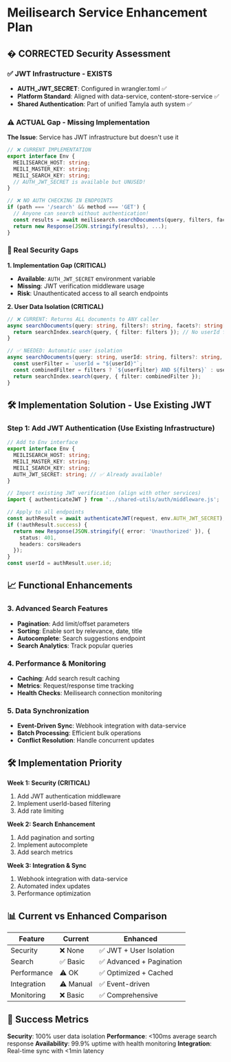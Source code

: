 # Meilisearch Service Enhancement Plan

## � **CORRECTED Security Assessment**

### **✅ JWT Infrastructure - EXISTS**
- **AUTH_JWT_SECRET**: Configured in wrangler.toml ✅
- **Platform Standard**: Aligned with data-service, content-store-service ✅
- **Shared Authentication**: Part of unified Tamyla auth system ✅

### **⚠️ ACTUAL Gap - Missing Implementation**
**The Issue**: Service has JWT infrastructure but doesn't use it

```typescript
// ❌ CURRENT IMPLEMENTATION
export interface Env {
  MEILISEARCH_HOST: string;
  MEILI_MASTER_KEY: string;
  MEILI_SEARCH_KEY: string;
  // AUTH_JWT_SECRET is available but UNUSED!
}

// ❌ NO AUTH CHECKING IN ENDPOINTS
if (path === '/search' && method === 'GET') {
  // Anyone can search without authentication!
  const results = await meilisearch.searchDocuments(query, filters, facets);
  return new Response(JSON.stringify(results), ...);
}
```

### **🚨 Real Security Gaps**

**1. Implementation Gap (CRITICAL)**
- **Available**: `AUTH_JWT_SECRET` environment variable
- **Missing**: JWT verification middleware usage
- **Risk**: Unauthenticated access to all search endpoints

**2. User Data Isolation (CRITICAL)**
```typescript
// ❌ CURRENT: Returns ALL documents to ANY caller
async searchDocuments(query: string, filters?: string, facets?: string[]) {
  return searchIndex.search(query, { filter: filters }); // No userId filtering!
}

// ✅ NEEDED: Automatic user isolation
async searchDocuments(query: string, userId: string, filters?: string, facets?: string[]) {
  const userFilter = `userId = "${userId}"`;
  const combinedFilter = filters ? `${userFilter} AND ${filters}` : userFilter;
  return searchIndex.search(query, { filter: combinedFilter });
}
```

## 🛠️ **Implementation Solution - Use Existing JWT**

### **Step 1: Add JWT Authentication (Use Existing Infrastructure)**
```typescript
// Add to Env interface
export interface Env {
  MEILISEARCH_HOST: string;
  MEILI_MASTER_KEY: string;
  MEILI_SEARCH_KEY: string;
  AUTH_JWT_SECRET: string; // ✅ Already available!
}

// Import existing JWT verification (align with other services)
import { authenticateJWT } from '../shared-utils/auth/middleware.js';

// Apply to all endpoints
const authResult = await authenticateJWT(request, env.AUTH_JWT_SECRET);
if (!authResult.success) {
  return new Response(JSON.stringify({ error: 'Unauthorized' }), {
    status: 401,
    headers: corsHeaders
  });
}
const userId = authResult.user.id;
```

## 📈 Functional Enhancements

### 3. Advanced Search Features
- **Pagination**: Add limit/offset parameters
- **Sorting**: Enable sort by relevance, date, title
- **Autocomplete**: Search suggestions endpoint
- **Search Analytics**: Track popular queries

### 4. Performance & Monitoring
- **Caching**: Add search result caching
- **Metrics**: Request/response time tracking
- **Health Checks**: Meilisearch connection monitoring

### 5. Data Synchronization
- **Event-Driven Sync**: Webhook integration with data-service
- **Batch Processing**: Efficient bulk operations
- **Conflict Resolution**: Handle concurrent updates

## 🛠️ Implementation Priority

**Week 1: Security (CRITICAL)**
1. Add JWT authentication middleware
2. Implement userId-based filtering
3. Add rate limiting

**Week 2: Search Enhancement**
1. Add pagination and sorting
2. Implement autocomplete
3. Add search metrics

**Week 3: Integration & Sync**
1. Webhook integration with data-service
2. Automated index updates
3. Performance optimization

## 📊 Current vs Enhanced Comparison

| Feature | Current | Enhanced |
|---------|---------|----------|
| Security | ❌ None | ✅ JWT + User Isolation |
| Search | ✅ Basic | ✅ Advanced + Pagination |
| Performance | ⚠️ OK | ✅ Optimized + Cached |
| Integration | ⚠️ Manual | ✅ Event-driven |
| Monitoring | ❌ Basic | ✅ Comprehensive |

## 🎯 Success Metrics

**Security**: 100% user data isolation
**Performance**: <100ms average search response
**Availability**: 99.9% uptime with health monitoring
**Integration**: Real-time sync with <1min latency

